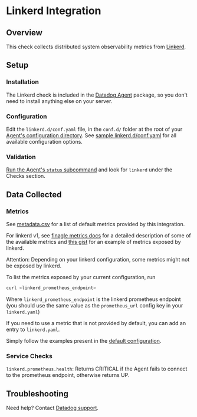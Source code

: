 # Linkerd Integration

## Overview

This check collects distributed system observability metrics from [Linkerd][1].

## Setup

### Installation

The Linkerd check is included in the [Datadog Agent][2] package, so you don't need to install anything else on your server.

### Configuration

Edit the `linkerd.d/conf.yaml` file, in the `conf.d/` folder at the root of your [Agent's configuration directory][3].
See [sample linkerd.d/conf.yaml][4] for all available configuration options.

### Validation

[Run the Agent's `status` subcommand][5] and look for `linkerd` under the Checks section.

## Data Collected

### Metrics

See [metadata.csv][6] for a list of default metrics provided by this integration.

For linkerd v1, see [finagle metrics docs][7] for a detailed description of some of the available metrics and [this gist][8] for an example of metrics exposed by linkerd.

Attention: Depending on your linkerd configuration, some metrics might not be exposed by linkerd.

To list the metrics exposed by your current configuration, run
```bash
curl <linkerd_prometheus_endpoint>
```
Where `linkerd_prometheus_endpoint` is the linkerd prometheus endpoint (you should use the same value as the `prometheus_url` config key in your `linkerd.yaml`)

If you need to use a metric that is not provided by default, you can add an entry to `linkerd.yaml`.

Simply follow the examples present in the [default configuration][4].

### Service Checks

`linkerd.prometheus.health`:
Returns CRITICAL if the Agent fails to connect to the prometheus endpoint, otherwise returns UP.

## Troubleshooting
Need help? Contact [Datadog support][9].

[1]: https://linkerd.io
[2]: https://app.datadoghq.com/account/settings#agent
[3]: https://docs.datadoghq.com/agent/guide/agent-configuration-files/?tab=agentv6#agent-configuration-directory
[4]: https://github.com/DataDog/integrations-core/blob/master/linkerd/datadog_checks/linkerd/data/conf.yaml.example
[5]: https://docs.datadoghq.com/agent/guide/agent-commands/?tab=agentv6#agent-status-and-information
[6]: https://github.com/DataDog/integrations-core/blob/master/linkerd/metadata.csv
[7]: https://twitter.github.io/finagle/guide/Metrics.html
[8]: https://gist.githubusercontent.com/arbll/2f63a5375a4d6d5acface6ca8a51e2ab/raw/bc35ed4f0f4bac7e2643a6009f45f9068f4c1d12/gistfile1.txt
[9]: https://docs.datadoghq.com/help
